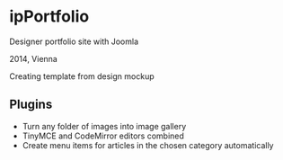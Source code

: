 # ipPortfolio
Designer portfolio site with Joomla

2014, Vienna

Creating template from design mockup
## Plugins
- Turn any folder of images into image gallery
- TinyMCE and CodeMirror editors combined
- Create menu items for articles in the chosen category automatically
